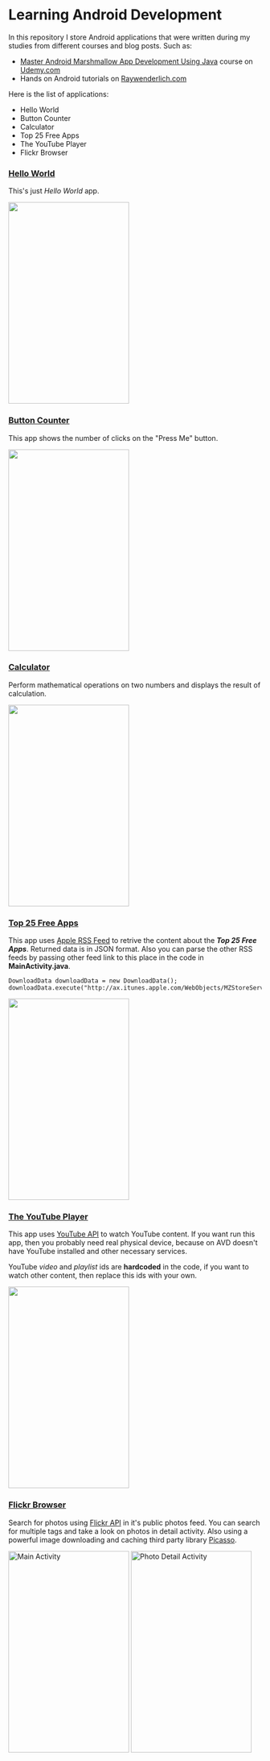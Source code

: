 # Learning Android Development
In this repository I store Android applications that were written during my studies from different courses and blog posts.
Such as:
* [Master Android Marshmallow App Development Using Java](http://e.udemymail.com/wf/click?upn=mgiJjRGoxDSTvHaJ6xFuGyROF82LJmQdPYmIgKd6IckeOpfM3iPQebZlnLTYYEdfwR-2BKoGcoDkYB4s6JxpP0MxAGqMQA566Tt-2ByPtLzIEwadnXjLuVmE2wc0DJWh-2BanqZGR6iVO5TEEBcosdBl2SPgYWqHY578Hu3wTT37wOMOU1JO4Kyb-2FL9oPkzwuN6dQiYqJ6gGZOb0a9jr600URzI8ZhN01UABm4ECLiZi-2F5lp-2BM68-2F45z2TKc3i8UKhNX9A_MTmZ5Q-2BZ5cKBEnMkjdV6JAhW-2FFAMs7VV18e8S1SDxKP8m3rEwOjUTb0kIh2HrfqO-2FTOf4ONRV2e6LgwsyihdwtsWTvZlapuLadiqvV9iNd-2FMKnS5PuCcRIuzAVgo2ZXaRRxgiETttIvNEIUIf30zzfGAFeNbPxB0yW1oeq6NBC7136U-2B-2FxZNRFErxl8XFz-2B0CzQO6OfXuktsUpnBiEEkoqWzEtn-2Bkx37tSgWajSd4W-2F2kXrHpvHQpKXA3HJW-2Ftxv8RjGgo1XCKwrDYLk3UiSxIsI3NOmhJzYEBqhZJ1-2FEdhxzuPF0xu69FLDXUYhvCuTLEc4wyZoN7BDKlgX9-2Fsd5w-3D-3D)
course on [Udemy.com](https://www.udemy.com/courses/)
* Hands on Android tutorials on [Raywenderlich.com](https://www.raywenderlich.com/category/android)

Here is the list of applications:
* Hello World
* Button Counter
* Calculator
* Top 25 Free Apps
* The YouTube Player
* Flickr Browser

### [Hello World](../master/HelloWorld)
This's just _Hello World_ app.

<img src="https://github.com/vanyaland/LearningAndroidDevelopment/blob/master/Screenshots/HelloWorld/hello-world-main-activity.png" width="240" height="400">

### [Button Counter](../master/ButtonClicker)
This app shows the number of clicks on the "Press Me" button.

<img src="https://github.com/vanyaland/LearningAndroidDevelopment/blob/master/Screenshots/ButtonCounter/button-counter-main-activity.png" width="240" height="400">

### [Calculator](../master/Calculator)
Perform mathematical operations on two numbers and displays the result of calculation.

<img src="https://github.com/vanyaland/LearningAndroidDevelopment/blob/master/Screenshots/Calculator/calculator-main-activity.png" width="240" height="400">

### [Top 25 Free Apps](../master/Top25FreeApps)
This app uses [Apple RSS Feed](http://www.apple.com/rss/) to retrive the content about the **_Top 25 Free Apps_**. Returned data is in JSON format.
Also you can parse the other RSS feeds by passing other feed link to this place in the code in **MainActivity.java**.
```
DownloadData downloadData = new DownloadData();
downloadData.execute("http://ax.itunes.apple.com/WebObjects/MZStoreServices.woa/ws/RSS/topfreeapplications/limit=25/xml");
```

<img src="https://github.com/vanyaland/LearningAndroidDevelopment/blob/master/Screenshots/Top25FreeApps/free-apps-main-activity.png" width="240" height="400">

### [The YouTube Player](../master/YouTubePlayer)
This app uses [YouTube API](https://developers.google.com/youtube/) to watch YouTube content. If you want run this app, then you probably need real physical device, because on AVD doesn't have YouTube installed and other necessary services.

YouTube _video_ and _playlist_ ids are **hardcoded** in the code, if you want to watch other content, then replace this ids with your own.


<img src="https://github.com/vanyaland/LearningAndroidDevelopment/blob/master/Screenshots/YouTubePlayer/youtube-player-main-activity.png" width="240" height="400">

### [Flickr Browser](../master/FlickrBrowser)
Search for photos using [Flickr API](https://www.flickr.com/services/developer) in it's public photos feed.
You can search for multiple tags and take a look on photos in detail activity.
Also using a powerful image downloading and caching third party library [Picasso](http://square.github.io/picasso/).

<img src="https://github.com/vanyaland/LearningAndroidDevelopment/blob/master/Screenshots/FlickrBrowser/flickr-browser-main-activity.png" alt="Main Activity" width="240" height="400">
<img src="https://github.com/vanyaland/LearningAndroidDevelopment/blob/master/Screenshots/FlickrBrowser/flickr-browser-photo-detail-activity.png" alt="Photo Detail Activity" width="240" height="400">
